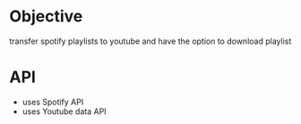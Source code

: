 # Objective
transfer spotify playlists to youtube and have the option to download playlist

# API
- uses Spotify API
- uses Youtube data API
